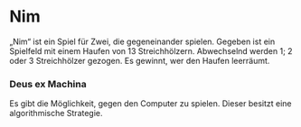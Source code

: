 # Nim

„Nim“ ist ein Spiel für Zwei, die gegeneinander spielen.
Gegeben ist ein Spielfeld mit einem Haufen von 13 Streichhölzern.
Abwechselnd werden 1; 2 oder 3 Streichhölzer gezogen.
Es gewinnt, wer den Haufen leerräumt.


### Deus ex Machina
Es gibt die Möglichkeit, gegen den Computer zu spielen. 
Dieser besitzt eine algorithmische Strategie.
